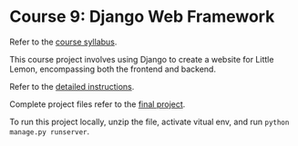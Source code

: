 # Course 9: Django Web Framework

Refer to the [course syllabus](./syllabus9.md).

This course project involves using Django to create a website for Little Lemon, encompassing both the frontend and backend.

Refer to the [detailed instructions](./instructions9/instructions9.md).

Complete project files refer to the [final project](./django/Final_Project_C9.zip). 

To run this project locally, unzip the file, activate vitual env, and run `python manage.py runserver`.